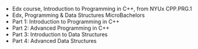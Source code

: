 - Edx course, Introduction to Programming in C++, from NYUx CPP.PRG.1
- Edx, Programming & Data Structures MicroBachelors
- Part 1: Introduction to Programming in C++
- Part 2: Advanced Programming in C++
- Part 3: Introduction to Data Structures
- Part 4: Advanced Data Structures
